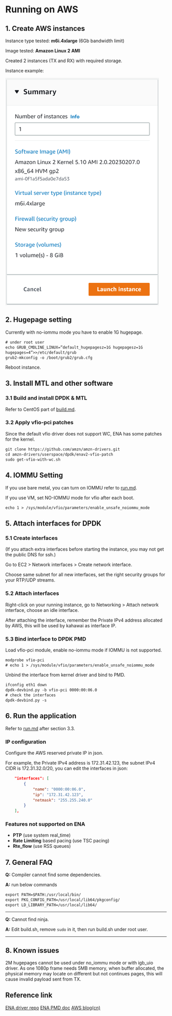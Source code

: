 # Running on AWS

## 1. Create AWS instances

Instance type tested: **m6i.4xlarge** (6Gb bandwidth limit)

Image tested: **Amazon Linux 2 AMI**

Created 2 instances (TX and RX) with required storage.

Instance example:

![instance](png/instance.png)

## 2. Hugepage setting

Currently with no-iommu mode you have to enable 1G hugepage.

```shell
# under root user
echo GRUB_CMDLINE_LINUX=”default_hugepagesz=1G hugepagesz=1G hugepages=4”>>/etc/default/grub
grub2-mkconfig -o /boot/grub2/grub.cfg
```

Reboot instance.

## 3. Install MTL and other software

### 3.1 Build and install DPDK & MTL

Refer to CentOS part of [build.md](./build.md).

### 3.2 Apply vfio-pci patches

Since the default vfio driver does not support WC, ENA has some patches for the kernel.

```shell
git clone https://github.com/amzn/amzn-drivers.git
cd amzn-drivers/userspace/dpdk/enav2-vfio-patch
sudo get-vfio-with-wc.sh
```

## 4. IOMMU Setting

If you use bare metal, you can turn on IOMMU refer to [run.md](./run.md).

If you use VM, set NO-IOMMU mode for vfio after each boot.

```shell
echo 1 > /sys/module/vfio/parameters/enable_unsafe_noiommu_mode
```

## 5. Attach interfaces for DPDK

### 5.1 Create interfaces

(If you attach extra interfaces before starting the instance, you may not get the public DNS for ssh.)

Go to  EC2 > Network interfaces > Create network interface.

Choose same subnet for all new interfaces, set the right security groups for your RTP/UDP streams.

### 5.2 Attach interfaces

Right-click on your running instance, go to Networking > Attach network interface, choose an idle interface.

After attaching the interface, remember the Private IPv4 address allocated by AWS, this will be used by kahawai as interface IP.

### 5.3 Bind interface to DPDK PMD

Load vfio-pci module, enable no-iommu mode if IOMMU is not supported.

```shell
modprobe vfio-pci
# echo 1 > /sys/module/vfio/parameters/enable_unsafe_noiommu_mode
```

Unbind the interface from kernel driver and bind to PMD.

```shell
ifconfig eth1 down
dpdk-devbind.py -b vfio-pci 0000:00:06.0
# check the interfaces
dpdk-devbind.py -s
```

## 6. Run the application

Refer to [run.md](./run.md) after section 3.3.

### IP configuration

Configure the AWS reserved private IP in json.

For example, the Private IPv4 address is 172.31.42.123, the subnet IPv4 CIDR is 172.31.32.0/20, you can edit the interfaces in json:

```json
    "interfaces": [
        {
            "name": "0000:00:06.0",
            "ip": "172.31.42.123",
            "netmask": "255.255.240.0"
        }
    ],
```

### Features not supported on ENA

* **PTP** (use system real_time)
* **Rate Limiting** based pacing (use TSC pacing)
* **Rte_flow** (use RSS queues)

## 7. General FAQ

**Q:** Compiler cannot find some dependencies.

**A:** run below commands

```shell
export PATH=$PATH:/usr/local/bin/
export PKG_CONFIG_PATH=/usr/local/lib64/pkgconfig/
export LD_LIBRARY_PATH=/usr/local/lib64/
```

---

**Q:** Cannot find ninja.

**A:** Edit build.sh, remove `sudo` in it, then run build.sh under root user.

---

## 8. Known issues

2M hugepages cannot be used under no_iommu mode or with igb_uio driver. As one 1080p frame needs 5MB memory, when buffer allocated, the physical memory may locate on different but not continues pages, this will cause invalid payload sent from TX.

## Reference link

[ENA driver repo](https://github.com/amzn/amzn-drivers/tree/master/userspace/dpdk)
[ENA PMD doc](https://doc.dpdk.org/guides/nics/ena.html)
[AWS blog(cn)](https://www.infoq.cn/article/EcQFplTWfdrvumULjo9t)
